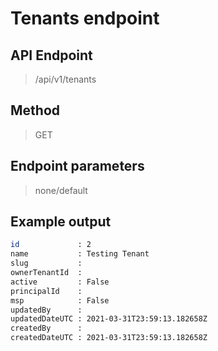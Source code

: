 # Tenants endpoint
## API Endpoint
> /api/v1/tenants
## Method
> GET
## Endpoint parameters
> none/default
## Example output
```sh
id             : 2
name           : Testing Tenant
slug           :
ownerTenantId  :
active         : False
principalId    :
msp            : False
updatedBy      :
updatedDateUTC : 2021-03-31T23:59:13.182658Z
createdBy      :
createdDateUTC : 2021-03-31T23:59:13.182658Z
```